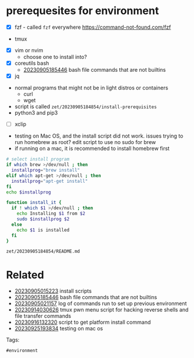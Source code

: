 # prerequesites for environment

- [x] fzf - called `fzf` everywhere https://command-not-found.com/fzf
- tmux
- [x] vim or nvim
  - choose one to install into?
- [x] coreutils bash
  - [20230905185446](/zet/20230905185446/README.md) bash file commands that are not builtins
- [x] jq
- normal programs that might not be in light distros or containers
  - curl
  - wget
- script is called `zet/20230905184854/install-prerequisites`
- python3 and pip3
- [ ] xclip
- testing on Mac OS, and the install script did not work. issues trying to run homebrew as root? edit script to use no sudo for brew
- if running on a mac, it is recommended to install homebrew first

```bash
# select install program
if which brew >/dev/null ; then
  installprog="brew install"
elif which apt-get >/dev/null ; then
  installprog="apt-get install"
fi
echo $installprog

function install_it {
  if ! which $1 >/dev/null ; then
    echo Installing $1 from $2
    sudo $installprog $2
  else
    echo $1 is installed
  fi
}

```

` zet/20230905184854/README.md `

# Related

- [20230905015223](/zet/20230905015223/README.md) install scripts
- [20230905185446](/zet/20230905185446/README.md) bash file commands that are not builtins
- [20230905021157](/zet/20230905021157/README.md) log of commands run to set up previous environment
- [20230914030626](/zet/20230914030626/README.md) tmux pwn menu script for hacking reverse shells and file transfer commands
- [20230916132320](/zet/20230916132320/README.md) script to get platform install command
- [20230925193834](/zet/20230925193834/README.md) testing on mac os

Tags:

    #environment
